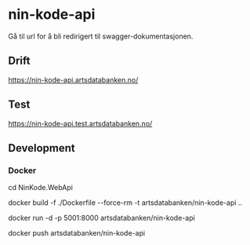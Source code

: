 # nin-kode-api
Gå til url for å bli redirigert til swagger-dokumentasjonen.

## Drift
https://nin-kode-api.artsdatabanken.no/

## Test
https://nin-kode-api.test.artsdatabanken.no/

## Development

### Docker

cd NinKode.WebApi

docker build -f ./Dockerfile --force-rm -t artsdatabanken/nin-kode-api ..

docker run -d -p 5001:8000 artsdatabanken/nin-kode-api

docker push artsdatabanken/nin-kode-api
